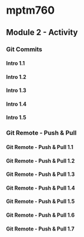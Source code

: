 # mptm760

## Module 2 - Activity

### Git Commits
#### Intro 1.1


#### Intro 1.2


#### Intro 1.3


#### Intro 1.4



#### Intro 1.5

### Git Remote - Push & Pull

#### Git Remote - Push & Pull 1.1

#### Git Remote - Push & Pull 1.2

#### Git Remote - Push & Pull 1.3

#### Git Remote - Push & Pull 1.4

#### Git Remote - Push & Pull 1.5

#### Git Remote - Push & Pull 1.6

#### Git Remote - Push & Pull 1.7